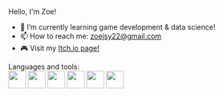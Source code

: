 Hello, I'm Zoe!

- 🌱 I’m currently learning game development & data science!
- 📫 How to reach me: zoejsy22@gmail.com
- 🎮 Visit my <a href="https://lorevoon.itch.io/">Itch.io page!</a>

Languages and tools: <br>
<img src="https://cdn.jsdelivr.net/gh/devicons/devicon@latest/icons/csharp/csharp-original.svg" style="height: 35px; width: 35px;" />
<img src="https://cdn.jsdelivr.net/gh/devicons/devicon@latest/icons/cplusplus/cplusplus-original.svg" style="height: 35px; width: 35px;" />
<img src="https://cdn.jsdelivr.net/gh/devicons/devicon@latest/icons/c/c-original.svg" style="height: 35px; width: 35px;" />
<img src="https://cdn.jsdelivr.net/gh/devicons/devicon@latest/icons/python/python-original.svg" style="height: 35px; width: 35px;" />
<img src="https://cdn.jsdelivr.net/gh/devicons/devicon@latest/icons/unity/unity-original.svg" style="height: 35px; width: 35px;" />
<img src="https://cdn.jsdelivr.net/gh/devicons/devicon@latest/icons/azuresqldatabase/azuresqldatabase-original.svg" style="height: 35px; width: 35px;" />

